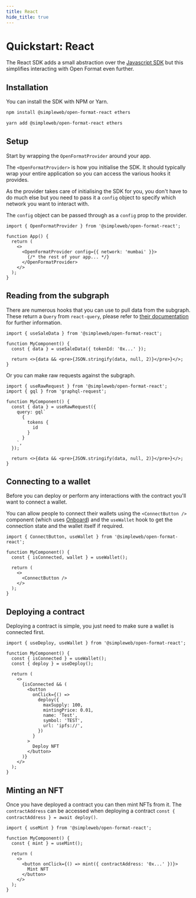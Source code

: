 ```yaml
---
title: React
hide_title: true
---
```


# Quickstart: React

The React SDK adds a small abstraction over the [Javascript SDK](./javascript) but this simplifies interacting with Open Format even further.

## Installation

You can install the SDK with NPM or Yarn.

```bash
npm install @simpleweb/open-format-react ethers
```

```bash
yarn add @simpleweb/open-format-react ethers
```

## Setup

Start by wrapping the `OpenFormatProvider` around your app.

The `<OpenFormatProvider>` is how you initialise the SDK. It should typically wrap your entire application so you can access the various hooks it provides.

As the provider takes care of initialising the SDK for you, you don't have to do much else but you need to pass it a `config` object to specify which network you want to interact with.

The `config` object can be passed through as a `config` prop to the provider.

```tsx
import { OpenFormatProvider } from '@simpleweb/open-format-react';

function App() {
  return (
    <>
      <OpenFormatProvider config={{ network: 'mumbai' }}>
        {/* the rest of your app... */}
      </OpenFormatProvider>
    </>
  );
}
```

## Reading from the subgraph

There are numerous hooks that you can use to pull data from the subgraph. These return a `Query` from `react-query`, please refer to [their documentation](https://tanstack.com/query/v4/docs/guides/queries) for further information.

```tsx
import { useSaleData } from '@simpleweb/open-format-react';

function MyComponent() {
  const { data } = useSaleData({ tokenId: '0x...' });

  return <>{data && <pre>{JSON.stringify(data, null, 2)}</pre>}</>;
}
```

Or you can make raw requests against the subgraph.

```tsx
import { useRawRequest } from '@simpleweb/open-format-react';
import { gql } from 'graphql-request';

function MyComponent() {
  const { data } = useRawRequest({
    query: gql`
      {
        tokens {
          id
        }
      }
    `,
  });

  return <>{data && <pre>{JSON.stringify(data, null, 2)}</pre>}</>;
}
```

## Connecting to a wallet

Before you can deploy or perform any interactions with the contract you'll want to connect a wallet.

You can allow people to connect their wallets using the `<ConnectButton />` component (which uses [Onboard](https://www.blocknative.com/onboard)) and the `useWallet` hook to get the connection state and the wallet itself if required.

```tsx
import { ConnectButton, useWallet } from '@simpleweb/open-format-react';

function MyComponent() {
  const { isConnected, wallet } = useWallet();

  return (
    <>
      <ConnectButton />
    </>
  );
}
```

## Deploying a contract

Deploying a contract is simple, you just need to make sure a wallet is connected first.

```tsx
import { useDeploy, useWallet } from '@simpleweb/open-format-react';

function MyComponent() {
  const { isConnected } = useWallet();
  const { deploy } = useDeploy();

  return (
    <>
      {isConnected && (
        <button
          onClick={() =>
            deploy({
              maxSupply: 100,
              mintingPrice: 0.01,
              name: 'Test',
              symbol: 'TEST',
              url: 'ipfs://',
            })
          }
        >
          Deploy NFT
        </button>
      )}
    </>
  );
}
```

## Minting an NFT

Once you have deployed a contract you can then mint NFTs from it. The `contractAddress` can be accessed when deploying a contract `const { contractAddress } = await deploy()`.

```tsx
import { useMint } from '@simpleweb/open-format-react';

function MyComponent() {
  const { mint } = useMint();

  return (
    <>
      <button onClick={() => mint({ contractAddress: '0x...' })}>
        Mint NFT
      </button>
    </>
  );
}
```
